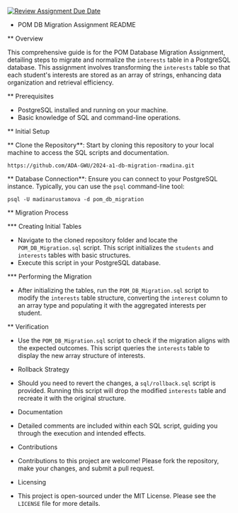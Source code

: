 [![Review Assignment Due Date](https://classroom.github.com/assets/deadline-readme-button-24ddc0f5d75046c5622901739e7c5dd533143b0c8e959d652212380cedb1ea36.svg)](https://classroom.github.com/a/JwSLLxUh)
* POM DB Migration Assignment README

** Overview

This comprehensive guide is for the POM Database Migration Assignment, detailing steps to migrate and normalize the `interests` table in a PostgreSQL database. This assignment involves transforming the `interests` table so that each student's interests are stored as an array of strings, enhancing data organization and retrieval efficiency.

** Prerequisites

- PostgreSQL installed and running on your machine.
- Basic knowledge of SQL and command-line operations.

** Initial Setup

** Clone the Repository**: Start by cloning this repository to your local machine to access the SQL scripts and documentation.
   ```
   https://github.com/ADA-GWU/2024-a1-db-migration-rmadina.git
   ```

** Database Connection**: Ensure you can connect to your PostgreSQL instance. Typically, you can use the `psql` command-line tool:
   ```
   psql -U madinarustamova -d pom_db_migration
   ```

** Migration Process

*** Creating Initial Tables

- Navigate to the cloned repository folder and locate the `POM_DB_Migration.sql` script. This script initializes the `students` and `interests` tables with basic structures.
- Execute this script in your PostgreSQL database.

*** Performing the Migration

- After initializing the tables, run the `POM_DB_Migration.sql` script to modify the `interests` table structure, converting the `interest` column to an array type and populating it with the aggregated interests per student.

** Verification

- Use the `POM_DB_Migration.sql` script to check if the migration aligns with the expected outcomes. This script queries the `interests` table to display the new array structure of interests.

* Rollback Strategy

- Should you need to revert the changes, a `sql/rollback.sql` script is provided. Running this script will drop the modified `interests` table and recreate it with the original structure.

* Documentation

- Detailed comments are included within each SQL script, guiding you through the execution and intended effects.

* Contributions

- Contributions to this project are welcome! Please fork the repository, make your changes, and submit a pull request.

* Licensing

- This project is open-sourced under the MIT License. Please see the `LICENSE` file for more details.
